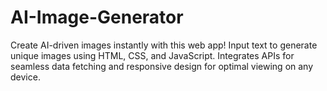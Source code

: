 # AI-Image-Generator
Create AI-driven images instantly with this web app! Input text to generate unique images using HTML, CSS, and JavaScript. Integrates APIs for seamless data fetching and responsive design for optimal viewing on any device.
